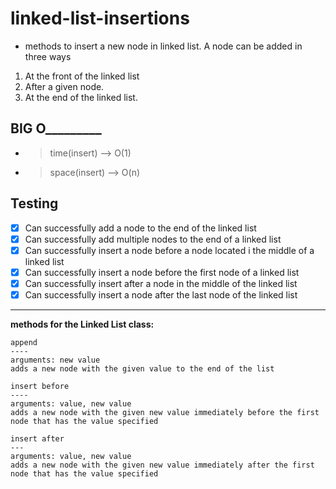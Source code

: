 # linked-list-insertions

- methods to insert a new node in linked list. A node can be added in three ways

1) At the front of the linked list
2) After a given node.
3) At the end of the linked list.


## BIG O_________

- >time(insert) --> O(1)
- >space(insert) --> O(n)

## Testing

- [x] Can successfully add a node to the end of the linked list
- [x] Can successfully add multiple nodes to the end of a linked list
- [x] Can successfully insert a node before a node located i the middle of a linked list
- [x] Can successfully insert a node before the first node of a linked list
- [x] Can successfully insert after a node in the middle of the linked list
- [x] Can successfully insert a node after the last node of the linked list

---

**methods for the Linked List class:**
```
append
----
arguments: new value
adds a new node with the given value to the end of the list
```
```
insert before
----
arguments: value, new value
adds a new node with the given new value immediately before the first node that has the value specified
```
```
insert after
---
arguments: value, new value
adds a new node with the given new value immediately after the first node that has the value specified
```
